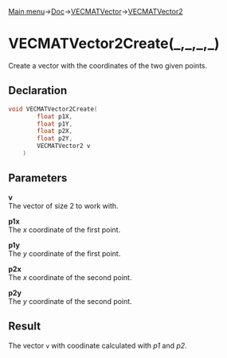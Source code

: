 [Main menu](../../../../Readme.md)->[Doc](../../../VECMATKit.md)->[VECMATVector](../../VECMATVector.md)->[VECMATVector2](../../VECMATVector2.md)

# VECMATVector2Create(\_,\_,\_,\_)
Create a vector with the coordinates of the two given points.

## **Declaration**
```C
void VECMATVector2Create(
        float p1X,
        float p1Y,
        float p2X,
        float p2Y,
        VECMATVector2 v
    )
```


## **Parameters**
**v**\
The vector of size 2 to work with.

**p1x**\
The _x_ coordinate of the first point.

**p1y**\
The _y_ coordinate of the first point.

**p2x**\
The _x_ coordinate of the second point.

**p2y**\
The _y_ coordinate of the second point.

## **Result**
The vector `v` with coodinate calculated with _p1_ and _p2_.
